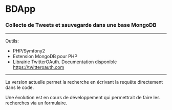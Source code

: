 # BDApp
### Collecte de Tweets et sauvegarde dans une base MongoDB

---

Outils:

* PHP/Symfony2
* Extension MongoDB pour PHP
* Librairie TwitterOAuth. Documentation disponible https://twitteroauth.com

---

La version actuelle permet la recherche en écrivant la requête directement dans le code.

Une évolution est en cours de développement qui permettrait de faire les recherches via un formulaire.
